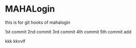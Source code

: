 # MAHALogin
this is for git hooks  of mahalogin

1st commit
2nd commit
3rd commit
4th commit
5th commit
add

kkk
kkvvlf

